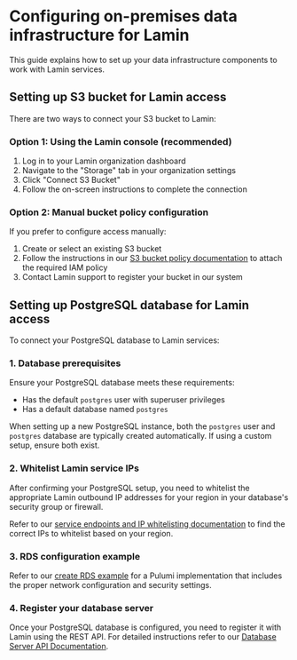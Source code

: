 # Configuring on-premises data infrastructure for Lamin

This guide explains how to set up your data infrastructure components to work with Lamin services.

## Setting up S3 bucket for Lamin access

There are two ways to connect your S3 bucket to Lamin:

### Option 1: Using the Lamin console (recommended)

1. Log in to your Lamin organization dashboard
2. Navigate to the "Storage" tab in your organization settings
3. Click "Connect S3 Bucket"
4. Follow the on-screen instructions to complete the connection

### Option 2: Manual bucket policy configuration

If you prefer to configure access manually:

1. Create or select an existing S3 bucket
2. Follow the instructions in our [S3 bucket policy documentation](bucket-policy.md) to attach the required IAM policy
3. Contact Lamin support to register your bucket in our system

## Setting up PostgreSQL database for Lamin access

To connect your PostgreSQL database to Lamin services:

### 1. Database prerequisites

Ensure your PostgreSQL database meets these requirements:

- Has the default `postgres` user with superuser privileges
- Has a default database named `postgres`

When setting up a new PostgreSQL instance, both the `postgres` user and `postgres` database are typically created automatically. If using a custom setup, ensure both exist.

### 2. Whitelist Lamin service IPs

After confirming your PostgreSQL setup, you need to whitelist the appropriate Lamin outbound IP addresses for your region in your database's security group or firewall.

Refer to our [service endpoints and IP whitelisting documentation](service-endpoints.md) to find the correct IPs to whitelist based on your region.

### 3. RDS configuration example

Refer to our [create RDS example](create-rds-example.md) for a Pulumi implementation that includes the proper network configuration and security settings.

### 4. Register your database server

Once your PostgreSQL database is configured, you need to register it with Lamin using the REST API. For detailed instructions refer to our [Database Server API Documentation](db-server-api.md).
